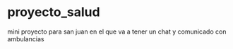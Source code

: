 # proyecto_salud
mini proyecto para san juan en el que va a tener un chat y comunicado con ambulancias
